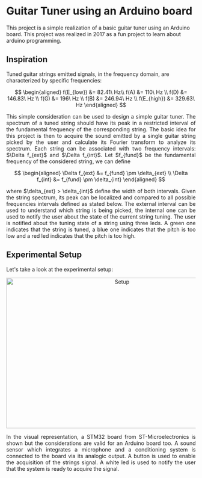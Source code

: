 # Guitar Tuner using an Arduino board

This project is a simple realization of a basic guitar tuner using an Arduino board. This project was realized in 2017 as a fun project to learn about arduino programming.

## Inspiration 

Tuned guitar strings emitted signals, in the frequency domain, are characterized by specific frequencies:

$$
\begin{aligned}
 f(E_{low}) &= 82.41\ Hz\\
 f(A) &= 110\ Hz \\
 f(D) &= 146.83\ Hz \\
 f(G) &= 196\ Hz \\
 f(B) &= 246.94\ Hz \\
 f(E_{high}) &= 329.63\ Hz
\end{aligned}
$$

<p align='justify'>
This simple consideration can be used to design a simple guitar tuner. The spectrum of a tuned string should have its peak in a restricted interval of the fundamental frequency of the corresponding string. The basic idea for this project is then to acquire the sound emitted by a single guitar string picked by the user and calculate its Fourier transform to analyze its spectrum. Each string can be associated with two frequency intervals: $\Delta f_{ext}$ and $\Delta f_{int}$. Let $f_{fund}$ be the fundamental frequency of the considered string, we can define
</p>

$$
\begin{aligned}
  \Delta f_{ext} &= f_{fund} \pm \delta_{ext} \\
  \Delta f_{int} &= f_{fund} \pm \delta_{int}
\end{aligned}
$$

<p align='justify'>
where $\delta_{ext} > \delta_{int}$ define the width of both intervals. Given the string spectrum, its peak can be localized and compared to all possible frequencies intervals defined as stated below. The external interval can be used to understand which string is being picked, the internal one can be used to notify the user about the state of the current string tuning. The user is notified about the tuning state of a string using three leds. A green one indicates that the string is tuned, a blue one indicates that the pitch is too low and a red led indicates that the pitch is too high. 
</p>

## Experimental Setup

Let's take a look at the experimental setup:

<p align="center">
<img src="https://user-images.githubusercontent.com/62934042/221425749-fffaae9e-3795-43b6-a170-007ce1abf8ac.png" alt="Setup" width="600" height="400" title="Setup">
</p>

<p align='justify'>
In the visual representation, a STM32 board from ST-Microelectronics is shown but the considerations are valid for an Arduino board too. A sound sensor which integrates a microphone and a conditioning system is connected to the board via its analogic output. A button is used to enable the acquisition of the strings signal. A white led is used to notify the user that the system is ready to acquire the signal.
</p>
